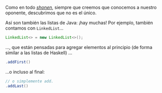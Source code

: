 Como en todo [_shonen_](https://es.wikipedia.org/wiki/Sh%C5%8Dnen), siempre que creemos que conocemos a nuestro oponente, descubrimos que no es el único. 

Así son también las listas de Java: ¡hay muchas! Por ejemplo, también contamos con `LinkedList`...

```java
LinkedList<> = new LinkedList<>();
```
..., que están pensadas para agregar elementos al principio (de forma similar a las listas de Haskell) ...

```java
.addFirst()
```

...o incluso al final:

```java
// o simplemente add. 
.addLast()
```

